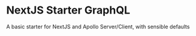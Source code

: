 # NextJS Starter GraphQL

A basic starter for NextJS and Apollo Server/Client, with sensible defaults